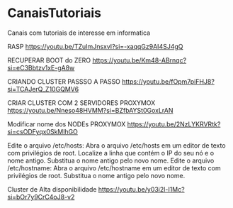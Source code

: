 # CanaisTutoriais
Canais com tutoriais de interesse em informatica


RASP
https://youtu.be/TZuImJnsxvI?si=-xaqqGz9AI4SJ4gQ


RECUPERAR BOOT do ZERO
https://youtu.be/Km48-ABrnqc?si=eC3Bbtzv1xE-gA8w

CRIANDO CLUSTER PASSSO A PASSO
https://youtu.be/fOpm7piFHJ8?si=TCAJerQ_Z10GQMV6

CRIAR CLUSTER COM 2 SERVIDORES PROXYMOX
https://youtu.be/Nneso48HVMM?si=BZfbAYSt0GoxLrAN

Modificar nome dos NODEs PROXYMOX
https://youtu.be/2NzLYKRVRtk?si=csODFyqx0SkMlhGO

Edite o arquivo /etc/hosts:
Abra o arquivo /etc/hosts em um editor de texto com privilégios de root.
Localize a linha que contém o IP do seu nó e o nome antigo.
Substitua o nome antigo pelo novo nome.
Edite o arquivo /etc/hostname:
Abra o arquivo /etc/hostname em um editor de texto com privilégios de root.
Substitua o nome antigo pelo novo nome.


Cluster de Alta disponibilidade
https://youtu.be/y03i2l-I1Mc?si=bOr7y9CrC4oJ8-v2
